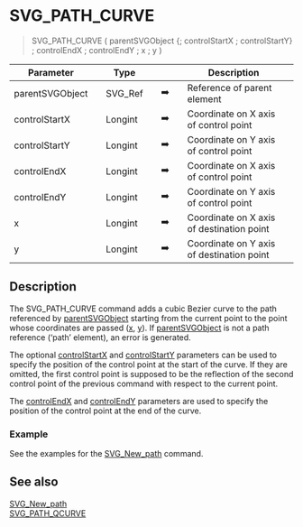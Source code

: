 <!-- SVG_PATH_CURVE ( parentReference ; Param_2 ; Param_3 ; Param_4 ; Param_5 ; Param_6 ; Param_7 )
 -> parentReference (Text)
 -> Param_2 (Real)
 -> Param_3 (Real)
 -> Param_4 (Real)
 -> Param_5 (Real)
 -> Param_6 (Real)
 -> Param_7 (Real)-->
# SVG_PATH_CURVE

> SVG_PATH_CURVE ( parentSVGObject {; controlStartX ; controlStartY} ; controlEndX ; controlEndY ; x ; y )

| Parameter |     | Type |     |     |     | Description |     |
| --- | --- | --- | --- | --- | --- | --- | --- |
| parentSVGObject |     | SVG_Ref |     | ➡️ |     | Reference of parent element |     |
| controlStartX |     | Longint |     | ➡️ |     | Coordinate on X axis of control point |     |
| controlStartY |     | Longint |     | ➡️ |     | Coordinate on Y axis of control point |     |
| controlEndX |     | Longint |     | ➡️ |     | Coordinate on X axis of control point |     |
| controlEndY |     | Longint |     | ➡️ |     | Coordinate on Y axis of control point |     |
| x   |     | Longint |     | ➡️ |     | Coordinate on X axis of destination point |     |
| y   |     | Longint |     | ➡️ |     | Coordinate on Y axis of destination point |     |

## Description

The SVG_PATH_CURVE command adds a cubic Bezier curve to the path referenced by [parentSVGObject](# "Reference of parent element") starting from the current point to the point whose coordinates are passed ([x](# "Coordinate on X axis of destination point"), [y](# "Coordinate on Y axis of destination point")). If [parentSVGObject](# "Reference of parent element") is not a path reference (‘path’ element), an error is generated.

The optional [controlStartX](# "Coordinate on X axis of control point") and [controlStartY](# "Coordinate on Y axis of control point") parameters can be used to specify the position of the control point at the start of the curve. If they are omitted, the first control point is supposed to be the reflection of the second control point of the previous command with respect to the current point.

The [controlEndX](# "Coordinate on X axis of control point") and [controlEndY](# "Coordinate on Y axis of control point") parameters are used to specify the position of the control point at the end of the curve.

### Example  

See the examples for the [SVG_New_path](SVG_New_path.md)  command.

## See also

[SVG_New_path](SVG_New_path.md)  
[SVG_PATH_QCURVE](SVG_PATH_QCURVE.md)
